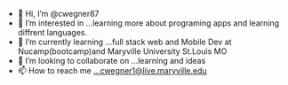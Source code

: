 - 👋 Hi, I’m @cwegner87
- 👀 I’m interested in ...learning more about programing apps and learning diffrent languages.
- 🌱 I’m currently learning ...full stack web and Mobile Dev at Nucamp(bootcamp)and Maryville University St.Louis MO
- 💞️ I’m looking to collaborate on ...learning and ideas 
- 📫 How to reach me ...cwegner1@live.maryville.edu

<!---
cwegner87/cwegner87 is a ✨ special ✨ repository because its `README.md` (this file) appears on your GitHub profile.
You can click the Preview link to take a look at your changes.
--->
